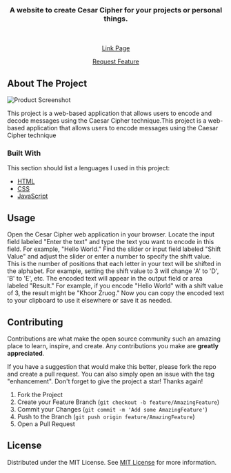 
<br/>
<div align="center">

<h3 align="center">A website to create Cesar Cipher  for your projects or personal things.</h3>
<p align="center">


<br/>
<br/>
<a href="https://tigre8002.github.io/CesarCipher.github.io/">Link Page</a>  

<a href="https://github.com/Tigre8002/CesarCipher.github.io/issues">Request Feature</a>
</p>
</div>

## About The Project

![Product Screenshot](https://i.ibb.co/X3NdqGG/image.png)

This project is a web-based application that allows users to encode and decode messages using the Caesar Cipher technique.This project is a web-based application that allows users to  encode messages using the Caesar Cipher technique
### Built With

This section should list a lenguages I used in this project:

- [HTML](https://es.wikipedia.org/wiki/HTML)
- [CSS](https://es.wikipedia.org/wiki/CSS)
- [JavaScript](https://es.wikipedia.org/wiki/JavaScript)

## Usage

Open the Cesar Cipher web application in your browser. Locate the input field labeled "Enter the text" and type the text you want to encode in this field. For example, "Hello World." Find the slider or input field labeled "Shift Value" and adjust the slider or enter a number to specify the shift value. This is the number of positions that each letter in your text will be shifted in the alphabet. For example, setting the shift value to 3 will change 'A' to 'D', 'B' to 'E', etc. The encoded text will appear in the output field or area labeled "Result." For example, if you encode "Hello World" with a shift value of 3, the result might be "Khoor Zruog." Now you can copy the encoded text to your clipboard to use it elsewhere or save it as needed.
## Contributing

Contributions are what make the open source community such an amazing place to learn, inspire, and create. Any contributions you make are **greatly appreciated**.

If you have a suggestion that would make this better, please fork the repo and create a pull request. You can also simply open an issue with the tag "enhancement".
Don't forget to give the project a star! Thanks again!

1. Fork the Project
2. Create your Feature Branch (`git checkout -b feature/AmazingFeature`)
3. Commit your Changes (`git commit -m 'Add some AmazingFeature'`)
4. Push to the Branch (`git push origin feature/AmazingFeature`)
5. Open a Pull Request
## License

Distributed under the MIT License. See [MIT License](https://opensource.org/licenses/MIT) for more information.

